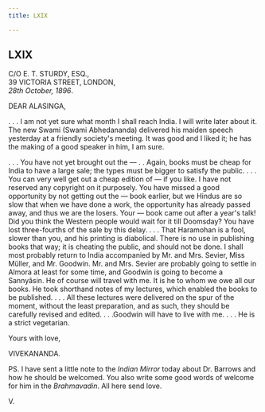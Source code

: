 ```yaml
---
title: LXIX

---
```





  

  


## LXIX

C/O E. T. STURDY, ESQ.,  
39 VICTORIA STREET, LONDON,  
*28th October, 1896*.

DEAR ALASINGA,

. . . I am not yet sure what month I shall reach India. I will write
later about it. The new Swami (Swami Abhedananda) delivered his maiden
speech yesterday at a friendly society's meeting. It was good and I
liked it; he has the making of a good speaker in him, I am sure.

. . . You have not yet brought out the — . . Again, books must be cheap
for India to have a large sale; the types must be bigger to satisfy the
public. . . . You can very well get out a cheap edition of  — if you
like. I have not reserved any copyright on it purposely. You have missed
a good opportunity by not getting out the — book earlier, but we Hindus
are so slow that when we have done a work, the opportunity has already
passed away, and thus we are the losers. Your — book came out after a
year's talk! Did you think the Western people would wait for it till
Doomsday? You have lost three-fourths of the sale by this delay. . . .
That Haramohan is a fool, slower than you, and his printing is
diabolical. There is no use in publishing books that way; it is cheating
the public, and should not be done. I shall most probably return to
India accompanied by Mr. and Mrs. Sevier, Miss Müller, and Mr. Goodwin.
Mr. and Mrs. Sevier are probably going to settle in Almora at least for
some time, and Goodwin is going to become a Sannyâsin. He of course will
travel with me. It is he to whom we owe all our books. He took shorthand
notes of my lectures, which enabled the books to be published. . . . All
these lectures were delivered on the spur of the moment, without the
least preparation, and as such, they should be carefully revised and
edited. . . .Goodwin will have to live with me. . . . He is a strict
vegetarian.

Yours with love,

VIVEKANANDA.

PS. I have sent a little note to the *Indian Mirror* today about Dr.
Barrows and how he should be welcomed. You also write some good words of
welcome for him in the *Brahmavadin*. All here send love.

V.


